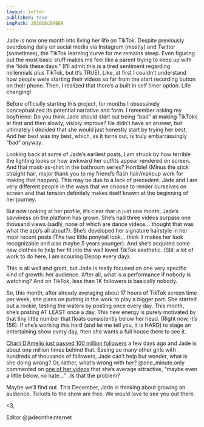 ```yaml
---
layout: letter
published: true
imgPath: 2020DECEMBER
---
```


Jade is now one month into living her life on TikTok. Despite previously overdosing daily on social media via Instagram (mostly) and Twitter (sometimes), the TikTok learning curve for me remains steep. Even figuring out the most basic stuff makes me feel like a parent trying to keep up with the “kids these days.” (I’ll admit this is a tired sentiment regarding millennials plus TikTok, but it’s TRUE). Like, at first I couldn’t understand how people were starting their videos so far from the start recording button on their phone. Then, I realized that there’s a built in self timer option. Life changing!

Before officially starting this project, for months I obsessively conceptualized its potential narrative and form. I remember asking my boyfriend: Do you think Jade should start out being “bad” at making TikToks at first and then slowly, visibly improve? He didn’t have an answer, but ultimately I decided that she would just honestly start by trying her best. And her best was my best, which, as it turns out, is truly embarrassingly “bad” anyway.

Looking back at some of Jade’s earliest posts, I am struck by how terrible the lighting looks or how awkward her outfits appear rendered on screen. And that mask-as-shirt in the bathroom series? Horrible! (Minus the stick straight hair, major thank you to my friend’s flash hair/makeup work for making that happen). This may be due to a lack of precedent. Jade and I are very different people in the ways that we choose to render ourselves on screen and that tension definitely makes itself known at the beginning of her journey.

But now looking at her profile, it’s clear that in just one month, Jade’s savviness on the platform has grown. She’s had three videos surpass one thousand views (sadly, none of which are dance videos… thought that was what the app’s all about?). She’s developed her signature hairstyle in her most recent posts (The two little ponytail look… think it makes her look recognizable and also maybe 5 years younger). And she’s acquired some new clothes to help her fit into the well loved TikTok aesthetic. (Still a lot of work to do here, I am scouring Depop every day).

This is all well and great, but Jade is really focused on one very specific kind of growth: her audience. After all, what is a performance if nobody is watching? And on TikTok, less than 1K followers is basically nobody.

So, this month, after already averaging about 17 hours of TikTok screen time per week, she plans on putting in the work to play a bigger part. She started out a rookie, testing the waters by posting once every day. This month, she’s posting AT LEAST once a day. This new energy is purely motivated by that tiny little number that floats consistently below her head. (Right now, it’s 156). If she’s working this hard (and let me tell you, it is HARD) to stage an entertaining show every day, then she wants a full house there to see it.

[Charli D’Amelio just passed 100 million followers](https://www.theverge.com/2020/11/22/21571189/charli-damelio-100-million-tiktok-followers) a few days ago and Jade is about one million times behind that. Seeing so many other girls with hundreds of thousands of followers, Jade can’t help but wonder, what is she doing wrong? Or, rather, what’s wrong with her? @one_minute.only commented on [one of her videos](https://vm.tiktok.com/ZMJbpu1Gy/) that she’s average attractive, “maybe even a little below, no hate…” . Is that the problem?

Maybe we’ll find out. This December, Jade is thinking about growing an audience. Tickets to the show are free. We would love to see you out there.

<3,

Editor @jadeontheinternet
